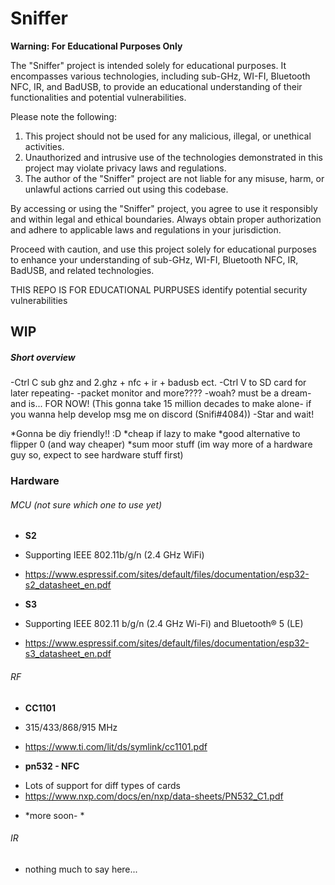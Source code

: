 # Sniffer


**Warning: For Educational Purposes Only**

The "Sniffer" project is intended solely for educational purposes. It encompasses various technologies, including sub-GHz, WI-FI, Bluetooth NFC, IR, and BadUSB, to provide an educational understanding of their functionalities and potential vulnerabilities.

Please note the following:

1. This project should not be used for any malicious, illegal, or unethical activities.
2. Unauthorized and intrusive use of the technologies demonstrated in this project may violate privacy laws and regulations.
3. The author of the "Sniffer" project are not liable for any misuse, harm, or unlawful actions carried out using this codebase.

By accessing or using the "Sniffer" project, you agree to use it responsibly and within legal and ethical boundaries. Always obtain proper authorization and adhere to applicable laws and regulations in your jurisdiction.

Proceed with caution, and use this project solely for educational purposes to enhance your understanding of sub-GHz, WI-FI, Bluetooth NFC, IR, BadUSB, and related technologies.




THIS REPO IS FOR EDUCATIONAL PURPUSES
identify potential security vulnerabilities

## WIP ##

##### Short overview #####
-Ctrl C sub ghz and 2.ghz + nfc + ir + badusb ect.
-Ctrl V to SD card for later repeating-
-packet monitor and more???? 
-woah? must be a dream- and is... FOR NOW! 
(This gonna take 15 million decades to make alone- if you wanna help develop msg me on discord (Snifi#4084))
-Star and wait!

*Gonna be diy friendly!! :D
*cheap if lazy to make
*good alternative to flipper 0 (and way cheaper)
*sum moor stuff
(im way more of a hardware guy so, expect to see hardware stuff first)

### Hardware ###
###### MCU (not sure which one to use yet) ######

* **S2**
- Supporting IEEE 802.11b/g/n (2.4 GHz WiFi)
+ https://www.espressif.com/sites/default/files/documentation/esp32-s2_datasheet_en.pdf
 
 
* **S3**
- Supporting IEEE 802.11 b/g/n (2.4 GHz Wi-Fi) and Bluetooth® 5 (LE)
+ https://www.espressif.com/sites/default/files/documentation/esp32-s3_datasheet_en.pdf

###### RF ######

* **CC1101**
- 315/433/868/915 MHz
+ https://www.ti.com/lit/ds/symlink/cc1101.pdf

* **pn532 - NFC**
- Lots of support for diff types of cards
- https://www.nxp.com/docs/en/nxp/data-sheets/PN532_C1.pdf

* *more soon- *

###### IR ######

* nothing much to say here...
